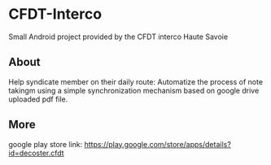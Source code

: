 # CFDT-Interco
Small Android project provided by the CFDT interco Haute Savoie

##  About
Help syndicate member on their daily route: Automatize the process of note takingm using a simple synchronization mechanism based on google drive uploaded pdf file.

## More
  google play store link: https://play.google.com/store/apps/details?id=decoster.cfdt
  
